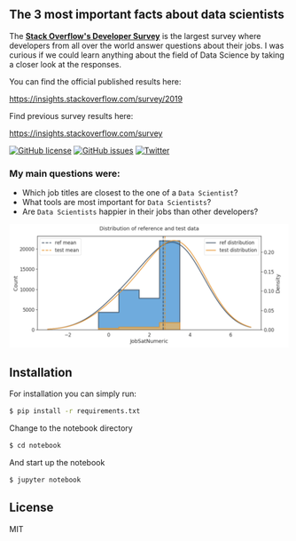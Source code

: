 ## The 3 most important facts about data scientists

The **[Stack Overflow's Developer Survey](https://insights.stackoverflow.com/survey/2019)** is the largest survey where developers from all over the world answer questions about their jobs. I was curious if we could learn anything about the field of Data Science by taking a closer look at the responses.

You can find the official published results here:

https://insights.stackoverflow.com/survey/2019

Find previous survey results here:

https://insights.stackoverflow.com/survey


[![GitHub license](https://img.shields.io/github/license/StefanTippelt/stack_overflow_developer_survey)](https://github.com/StefanTippelt/stack_overflow_developer_survey/blob/master/LICENSE)
[![GitHub issues](https://img.shields.io/github/issues/StefanTippelt/stack_overflow_developer_survey)](https://github.com/StefanTippelt/stack_overflow_developer_survey/issues)
[![Twitter](https://img.shields.io/twitter/url/https/github.com/StefanTippelt/stack_overflow_developer_survey?style=social)](https://twitter.com/intent/tweet?text=Wow:&url=https%3A%2F%2Fgithub.com%2FStefanTippelt%2Fstack_overflow_developer_survey)

### My main questions were:
- Which job titles are closest to the one of a `Data Scientist`?
- What tools are most important for `Data Scientists`?
- Are `Data Scientists` happier in their jobs than other developers?

![T-test](/images/t_test.png)


## Installation
For installation you can simply run:

```sh
$ pip install -r requirements.txt
```

Change to the notebook directory

```sh
$ cd notebook
```

And start up the notebook

```sh
$ jupyter notebook
```

## License
MIT
